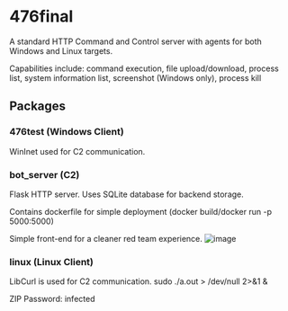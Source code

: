 # 476final
A standard HTTP Command and Control server with agents for both Windows and Linux targets.  

Capabilities include: command execution, file upload/download, process list, system information list, screenshot (Windows only), process kill  
## Packages
### 476test (Windows Client)
WinInet used for C2 communication. 
### bot_server (C2)
Flask HTTP server. Uses SQLite database for backend storage.

Contains dockerfile for simple deployment (docker build/docker run -p 5000:5000)

Simple front-end for a cleaner red team experience. 
![image](https://user-images.githubusercontent.com/16729369/133910072-6327415b-8aed-4283-b6c7-31411f524f2b.png)

### linux (Linux Client)
LibCurl is used for C2 communication. 
sudo ./a.out > /dev/null 2>&1 &

ZIP Password: infected
